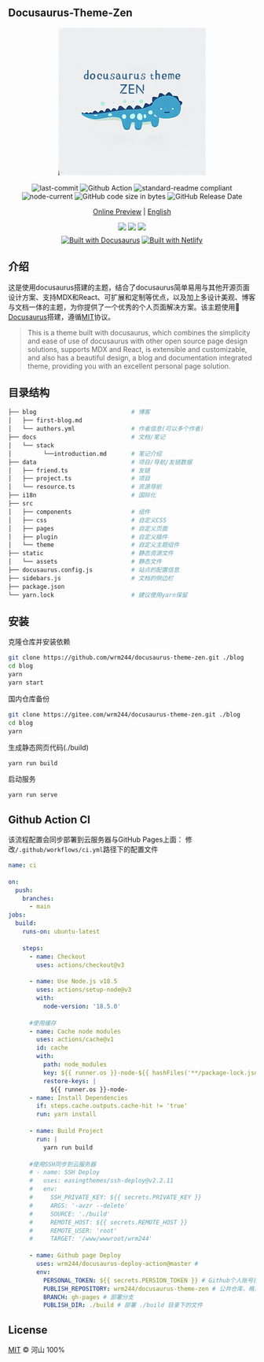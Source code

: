 
## Docusaurus-Theme-Zen
<div align="center">
<img src="static/assets/images/avatar300.png"/>
</div>

<p align="center">
<img src="https://img.shields.io/github/last-commit/wrm244/docusaurus-theme-zen?label=update&logo=github" alt="last-commit" />
<img src="https://github.com/wrm244/docusaurus-theme-zen/actions/workflows/ci.yml/badge.svg" alt="Github Action" />
<img src="https://img.shields.io/badge/readme%20style-standard-brightgreen.svg" alt="standard-readme compliant" />
<img src="https://img.shields.io/node/v/create-docusaurus" alt="node-current" />
<img src="https://img.shields.io/github/languages/code-size/wrm244/docusaurus-theme-zen" alt="GitHub code size in bytes" />
<img src="https://img.shields.io/github/release-date/wrm244/docusaurus-theme-zen" alt="GitHub Release Date" />
</p>

<p align=center>
<a href="https://wrm244.github.io/docusaurus-theme-zen/">Online Preview</a> | <a href="./READMEN.md">English</a>
</p>

<p align=center>
<a href="https://stackblitz.com/github/wrm244/docusaurus-theme-zen" rel="nofollow"><img src="https://developer.stackblitz.com/img/open_in_stackblitz.svg"></a> <a href="https://vercel.com/new/clone?repository-url=https://github.com/wrm244/docusaurus-theme-zen/tree/main&project-name=blog&repo-name=blog" rel="nofollow"><img src="https://vercel.com/button"></a>
<a href="https://app.netlify.com/start/deploy?repository=https://github.com/wrm244/docusaurus-theme-zen" rel="nofollow"><img src="https://www.netlify.com/img/deploy/button.svg"></a>
<br/>
<a href="https://docusaurus.io/zh-CN/" target="_blank"><img alt="Built with Docusaurus" style="height:50px;margin-top:0.5rem" src="https://wrm244.github.io/assets/images/buildwith.png" /></a>  <a href="https://www.netlify.com/" target="_blank"><img alt="Built with Netlify" style="height:50px;margin-top:0.5rem " src="https://wrm244.github.io/assets/images/netlify-color-accent.svg" /></a>     
</p>

## 介绍

这是使用docusaurus搭建的主题，结合了docusaurus简单易用与其他开源页面设计方案、支持MDX和React、可扩展和定制等优点，以及加上多设计美观、博客与文档一体的主题，为你提供了一个优秀的个人页面解决方案。该主题使用🦖 <a href="https://docusaurus.io/">Docusaurus</a>搭建，遵循[MIT](./LICENSE)协议。
> This is a theme built with docusaurus, which combines the simplicity and ease of use of docusaurus with other open source page design solutions, supports MDX and React, is extensible and customizable, and also has a beautiful design, a blog and documentation integrated theme, providing you with an excellent personal page solution.

## 目录结构

```bash
├── blog                           # 博客
│   ├── first-blog.md
│   └── authors.yml                # 作者信息(可以多个作者)
├── docs                           # 文档/笔记
│   └── stack
│         └──introduction.md       # 笔记介绍
├── data                           # 项目/导航/友链数据
│   ├── friend.ts                  # 友链
│   ├── project.ts                 # 项目
│   └── resource.ts                # 资源导航
├── i18n                           # 国际化
├── src
│   ├── components                 # 组件
│   ├── css                        # 自定义CSS
│   ├── pages                      # 自定义页面
│   ├── plugin                     # 自定义插件
│   └── theme                      # 自定义主题组件
├── static                         # 静态资源文件
│   └── assets                     # 静态文件
├── docusaurus.config.js           # 站点的配置信息
├── sidebars.js                    # 文档的侧边栏
├── package.json
└── yarn.lock                      # 建议使用yarn保留
```

## 安装

克隆仓库并安装依赖
```bash
git clone https://github.com/wrm244/docusaurus-theme-zen.git ./blog
cd blog
yarn
yarn start
```

国内仓库备份
```bash
git clone https://gitee.com/wrm244/docusaurus-theme-zen.git ./blog
cd blog
yarn
```

生成静态网页代码(./build)

```bash
yarn run build
```

启动服务
```bash
yarn run serve
```

## Github Action CI
该流程配置会同步部署到云服务器与GitHub Pages上面：
修改```/.github/workflows/ci.yml```路径下的配置文件
```yml
name: ci

on:
  push:
    branches:
      - main
jobs:
  build:
    runs-on: ubuntu-latest

    steps:
      - name: Checkout
        uses: actions/checkout@v3

      - name: Use Node.js v18.5
        uses: actions/setup-node@v3
        with:
          node-version: '18.5.0'

      #使用缓存
      - name: Cache node modules
        uses: actions/cache@v1
        id: cache
        with:
          path: node_modules
          key: ${{ runner.os }}-node-${{ hashFiles('**/package-lock.json') }}
          restore-keys: |
            ${{ runner.os }}-node-
      - name: Install Dependencies
        if: steps.cache.outputs.cache-hit != 'true'
        run: yarn install
      
      - name: Build Project
        run: |
          yarn run build

      #使用SSH同步到云服务器
      # - name: SSH Deploy
      #   uses: easingthemes/ssh-deploy@v2.2.11
      #   env:
      #     SSH_PRIVATE_KEY: ${{ secrets.PRIVATE_KEY }}
      #     ARGS: '-avzr --delete'
      #     SOURCE: './build'
      #     REMOTE_HOST: ${{ secrets.REMOTE_HOST }}
      #     REMOTE_USER: 'root'
      #     TARGET: '/www/wwwroot/wrm244'

      - name: Github page Deploy
        uses: wrm244/docusaurus-deploy-action@master # 
        env:
          PERSONAL_TOKEN: ${{ secrets.PERSION_TOKEN }} # Github个人账号密钥
          PUBLISH_REPOSITORY: wrm244/docusaurus-theme-zen # 公共仓库，格式：GitHub 用户名/仓库名
          BRANCH: gh-pages # 部署分支
          PUBLISH_DIR: ./build # 部署 ./build 目录下的文件

```


## License

[MIT](./LICENSE) © 河山 100%
